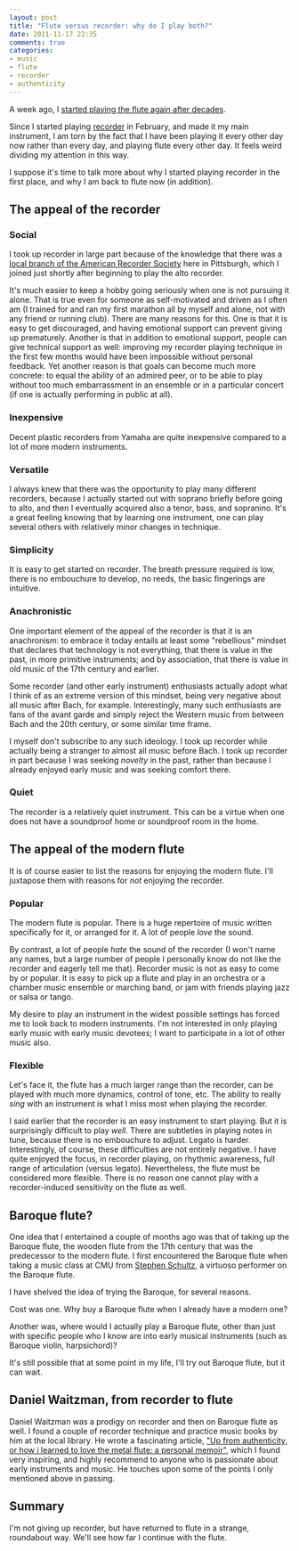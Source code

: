 ```yaml
---
layout: post
title: "Flute versus recorder: why do I play both?"
date: 2011-11-17 22:35
comments: true
categories:
- music
- flute
- recorder
- authenticity
---
```

A week ago, I [started playing the flute again after decades](http://franklinchen.com/blog/2011/11/09/taking-up-flute-again-after-decades/).

Since I started playing [recorder](http://franklinchen.com/blog/categories/recorder/) in February, and made it my main instrument, I am torn by the fact that I have been playing it every other day now rather than every day, and playing flute every other day. It feels weird dividing my attention in this way.

I suppose it's time to talk more about why I started playing recorder in the first place, and why I am back to flute now (in addition).

<!--more-->

## The appeal of the recorder

### Social

I took up recorder in large part because of the knowledge that there was a [local branch of the American Recorder Society](http://www.andrew.cmu.edu/user/lukas/pcars/Welcome.html) here in Pittsburgh, which I joined just shortly after beginning to play the alto recorder.

It's much easier to keep a hobby going seriously when one is not pursuing it alone. That is true even for someone as self-motivated and driven as I often am (I trained for and ran my first marathon all by myself and alone, not with any friend or running club). There are many reasons for this. One is that it is easy to get discouraged, and having emotional support can prevent giving up prematurely. Another is that in addition to emotional support, people can give technical support as well: improving my recorder playing technique in the first few months would have been impossible without personal feedback. Yet another reason is that goals can become much more concrete: to equal the ability of an admired peer, or to be able to play without too much embarrassment in an ensemble or in a particular concert (if one is actually performing in public at all).

### Inexpensive

Decent plastic recorders from Yamaha are quite inexpensive compared to a lot of more modern instruments.

### Versatile

I always knew that there was the opportunity to play many different recorders, because I actually started out with soprano briefly before going to alto, and then I eventually acquired also a tenor, bass, and sopranino. It's a great feeling knowing that by learning one instrument, one can play several others with relatively minor changes in technique.

### Simplicity

It is easy to get started on recorder. The breath pressure required is low, there is no embouchure to develop, no reeds, the basic fingerings are intuitive.

### Anachronistic

One important element of the appeal of the recorder is that it is an anachronism: to embrace it today entails at least some "rebellious" mindset that declares that technology is not everything, that there is value in the past, in more primitive instruments; and by association, that there is value in old music of the 17th century and earlier.

Some recorder (and other early instrument) enthusiasts actually adopt what I think of as an extreme version of this mindset, being very negative about all music after Bach, for example. Interestingly, many such enthusiasts are fans of the avant garde and simply reject the Western music from between Bach and the 20th century, or some similar time frame.

I myself don't subscribe to any such ideology. I took up recorder while actually being a stranger to almost all music before Bach. I took up recorder in part because I was seeking *novelty* in the past, rather than because I already enjoyed early music and was seeking comfort there.

### Quiet

The recorder is a relatively quiet instrument. This can be a virtue when one does not have a soundproof home or soundproof room in the home.

## The appeal of the modern flute

It is of course easier to list the reasons for enjoying the modern flute. I'll juxtapose them with reasons for *not* enjoying the recorder.

### Popular

The modern flute is popular. There is a huge repertoire of music written specifically for it, or arranged for it. A lot of people *love* the sound.

By contrast, a lot of people *hate* the sound of the recorder (I won't name any names, but a large number of people I personally know do not like the recorder and eagerly tell me that). Recorder music is not as easy to come by or popular. It is easy to pick up a flute and play in an orchestra or a chamber music ensemble or marching band, or jam with friends playing jazz or salsa or tango.

My desire to play an instrument in the widest possible settings has forced me to look back to modern instruments. I'm not interested in only playing early music with early music devotees; I want to participate in a lot of other music also.

### Flexible

Let's face it, the flute has a much larger range than the recorder, can be played with much more dynamics, control of tone, etc. The ability to really *sing* with an instrument is what I miss most when playing the recorder.

I said earlier that the recorder is an easy instrument to start playing. But it is surprisingly difficult to play *well*. There are subtleties in playing notes in tune, because there is no embouchure to adjust. Legato is harder. Interestingly, of course, these difficulties are not entirely negative. I have quite enjoyed the focus, in recorder playing, on rhythmic awareness, full range of articulation (versus legato). Nevertheless, the flute must be considered more flexible. There is no reason one cannot play with a recorder-induced sensitivity on the flute as well.

## Baroque flute?

One idea that I entertained a couple of months ago was that of taking up the Baroque flute, the wooden flute from the 17th century that was the predecessor to the modern flute. I first encountered the Baroque flute when taking a music class at CMU from [Stephen Schultz](http://www.stephenschultz.net/), a virtuoso performer on the Baroque flute.

I have shelved the idea of trying the Baroque, for several reasons.

Cost was one. Why buy a Baroque flute when I already have a modern one?

Another was, where would I actually play a Baroque flute, other than just with specific people who I know are into early musical instruments (such as Baroque violin, harpsichord)?

It's still possible that at some point in my life, I'll try out Baroque flute, but it can wait.

## Daniel Waitzman, from recorder to flute

Daniel Waitzman was a prodigy on recorder and then on Baroque flute as well. I found a couple of recorder technique and practice music books by him at the local library. He wrote a fascinating article, ["Up from authenticity, or how i learned to love the metal flute: a personal memoir"](http://home.sprynet.com/~danwaitz/memoir.htm), which I found very inspiring, and highly recommend to anyone who is passionate about early instruments and music. He touches upon some of the points I only mentioned above in passing.

## Summary

I'm not giving up recorder, but have returned to flute in a strange, roundabout way. We'll see how far I continue with the flute.

